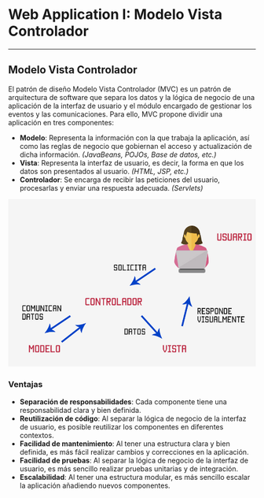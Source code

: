# Web Application I: Modelo Vista Controlador

---

## Modelo Vista Controlador

El patrón de diseño Modelo Vista Controlador (MVC) es un patrón de arquitectura de software que separa los datos y la lógica de negocio de una aplicación de la interfaz de usuario y el módulo encargado de gestionar los eventos y las comunicaciones. Para ello, MVC propone dividir una aplicación en tres componentes:

- **Modelo**: Representa la información con la que trabaja la aplicación, así como las reglas de negocio que gobiernan el acceso y actualización de dicha información. *(JavaBeans, POJOs, Base de datos, etc.)*
- **Vista**: Representa la interfaz de usuario, es decir, la forma en que los datos son presentados al usuario. *(HTML, JSP, etc.)*
- **Controlador**: Se encarga de recibir las peticiones del usuario, procesarlas y enviar una respuesta adecuada. *(Servlets)*

![mvc pattern](../static/img/26/mvc.png)

### Ventajas

- **Separación de responsabilidades**: Cada componente tiene una responsabilidad clara y bien definida.
- **Reutilización de código**: Al separar la lógica de negocio de la interfaz de usuario, es posible reutilizar los componentes en diferentes contextos.
- **Facilidad de mantenimiento**: Al tener una estructura clara y bien definida, es más fácil realizar cambios y correcciones en la aplicación.
- **Facilidad de pruebas**: Al separar la lógica de negocio de la interfaz de usuario, es más sencillo realizar pruebas unitarias y de integración.
- **Escalabilidad**: Al tener una estructura modular, es más sencillo escalar la aplicación añadiendo nuevos componentes.
